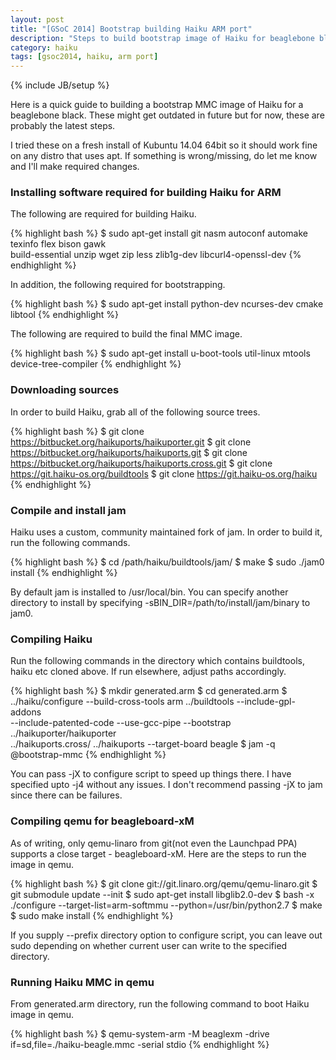 ```yaml
---
layout: post
title: "[GSoC 2014] Bootstrap building Haiku ARM port"
description: "Steps to build bootstrap image of Haiku for beaglebone black"
category: haiku
tags: [gsoc2014, haiku, arm port]
---
```

{% include JB/setup %}

Here is a quick guide to building a bootstrap MMC image of Haiku for a beaglebone black. These might get outdated in
future but for now, these are probably the latest steps.

I tried these on a fresh install of Kubuntu 14.04 64bit so it should work fine on any distro that uses apt. If
something is wrong/missing, do let me know and I'll make required changes.

<!--more-->

### Installing software required for building Haiku for ARM

The following are required for building Haiku.

{% highlight bash %}
$ sudo apt-get install git nasm autoconf automake texinfo flex bison gawk \
    build-essential unzip wget zip less zlib1g-dev libcurl4-openssl-dev
{% endhighlight %}

In addition, the following required for bootstrapping.

{% highlight bash %}
$ sudo apt-get install python-dev ncurses-dev cmake libtool
{% endhighlight %}

The following are required to build the final MMC image.

{% highlight bash %}
$ sudo apt-get install u-boot-tools util-linux mtools device-tree-compiler
{% endhighlight %}

### Downloading sources

In order to build Haiku, grab all of the following source trees.

{% highlight bash %}
$ git clone https://bitbucket.org/haikuports/haikuporter.git
$ git clone https://bitbucket.org/haikuports/haikuports.git
$ git clone https://bitbucket.org/haikuports/haikuports.cross.git
$ git clone https://git.haiku-os.org/buildtools
$ git clone https://git.haiku-os.org/haiku
{% endhighlight %}

### Compile and install jam

Haiku uses a custom, community maintained fork of jam. In order to build it, run the following commands.

{% highlight bash %}
$ cd /path/haiku/buildtools/jam/
$ make
$ sudo ./jam0 install
{% endhighlight %}

By default jam is installed to /usr/local/bin. You can specify another directory to install by specifying
-sBIN_DIR=/path/to/install/jam/binary to jam0.


### Compiling Haiku

Run the following commands in the directory which contains buildtools, haiku etc cloned above. If run elsewhere,
adjust paths accordingly.

{% highlight bash %}
$ mkdir generated.arm
$ cd generated.arm
$ ../haiku/configure --build-cross-tools arm ../buildtools --include-gpl-addons \
    --include-patented-code --use-gcc-pipe --bootstrap ../haikuporter/haikuporter \
    ../haikuports.cross/ ../haikuports --target-board beagle
$ jam -q @bootstrap-mmc
{% endhighlight %}

You can pass -jX to configure script to speed up things there. I have specified upto -j4 without any issues. I don't
recommend passing -jX to jam since there can be failures.

### Compiling qemu for beagleboard-xM

As of writing, only qemu-linaro from git(not even the Launchpad PPA) supports a close target - beagleboard-xM. Here are
the steps to run the image in qemu.

{% highlight bash %}
$ git clone git://git.linaro.org/qemu/qemu-linaro.git
$ git submodule update --init
$ sudo apt-get install libglib2.0-dev
$ bash -x ./configure --target-list=arm-softmmu --python=/usr/bin/python2.7
$ make
$ sudo make install
{% endhighlight %}

If you supply \-\-prefix directory option to configure script, you can leave out sudo depending on whether current user
can write to the specified directory.

### Running Haiku MMC in qemu

From generated.arm directory, run the following command to boot Haiku image in qemu.

{% highlight bash %}
$ qemu-system-arm -M beaglexm -drive if=sd,file=./haiku-beagle.mmc -serial stdio
{% endhighlight %}
